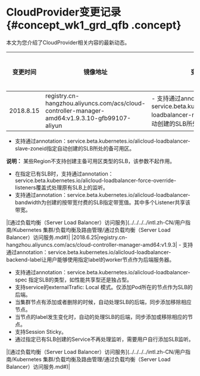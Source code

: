 # CloudProvider变更记录 {#concept_wk1_grd_qfb .concept}

本文为您介绍了CloudProvider相关内容的最新动态。

|变更时间|镜像地址|变更内容|产品文档|
|----|----|----|----|
|2018.8.15|registry.cn-hangzhou.aliyuncs.com/acs/cloud-controller-manager-amd64:v1.9.3.10-gfb99107-aliyun| -   支持通过annotation：service.beta.kubernetes.io/alicloud-loadbalancer-master-zoneid指定自动创建的SLB所处的主可用区。
-   支持通过annotation：service.beta.kubernetes.io/alicloud-loadbalancer-slave-zoneid指定自动创建的SLB所处的备可用区。

**说明：** 某些Region不支持创建主备可用区类型的SLB，该参数不起作用。

-   在指定已有SLB时，支持通过annotation：service.beta.kubernetes.io/alicloud-loadbalancer-force-override-listeners覆盖式处理原有SLB上的监听。
-   支持通过annotation：service.beta.kubernetes.io/alicloud-loadbalancer-bandwidth为创建的按带宽付费的SLB指定带宽值。其中多个Listener共享该带宽。

 |[通过负载均衡（Server Load Balancer）访问服务](../../../../intl.zh-CN/用户指南/Kubernetes 集群/负载均衡及路由管理/通过负载均衡（Server Load Balancer）访问服务.md#)|
|2018.6.25|registry.cn-hangzhou.aliyuncs.com/acs/cloud-controller-manager-amd64:v1.9.3| -   支持通过annotation：service.beta.kubernetes.io/alicloud-loadbalancer-backend-label让用户能够使用指定label的worker节点作为后端服务器。
-   支持通过annotation：service.beta.kubernetes.io/alicloud-loadbalancer-spec 指定SLB的类型，如性能共享型还是独占型。
-   支持service的externalTrafic: Local 模式。仅添加Pod所在的节点作为SLB的后端。
-   当集群节点有添加或者删除的时候，自动处理SLB的后端，同步添加移除相应节点。
-   当节点的label发生变化时，自动的处理SLB的后端，同步添加或移除相应的节点。
-   支持Session Sticky。
-   通过指定已有SLB创建的Service不再处理监听，需要用户自行添加SLB监听。

 |[通过负载均衡（Server Load Balancer）访问服务](../../../../intl.zh-CN/用户指南/Kubernetes 集群/负载均衡及路由管理/通过负载均衡（Server Load Balancer）访问服务.md#)|

